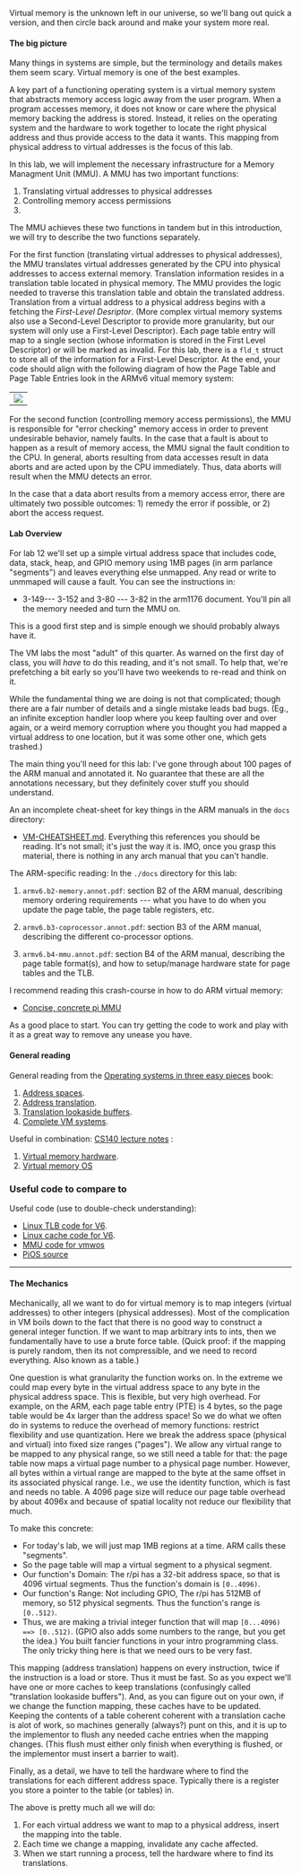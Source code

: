 Virtual memory is the unknown left in our universe, so we'll bang
out quick a version, and then circle back around and make your system
more real.

#### The big picture

Many things in systems are simple, but the terminology and details makes
them seem scary.  Virtual memory is one of the best examples.  

A key part of a functioning operating system is a virtual memory system that
abstracts memory access logic away from the user program. When a program 
accesses memory, it does not know or care where the physical memory backing
the address is stored. Instead, it relies on the operating system and the 
hardware to work together to locate the right physical address and thus 
provide access to the data it wants. This mapping from physical address to 
virtual addresses is the focus of this lab.

In this lab, we will implement the necessary infrastructure for a Memory 
Managment Unit (MMU). A MMU has two important functions:

1. Translating virtual addresses to physical addresses
2. Controlling memory access permissions
3. 
The MMU achieves these two functions in tandem but in this introduction, 
we will try to describe the two functions separately.

For the first function (translating virtual addresses to physical addresses), 
the MMU translates virtual addresses generated by the CPU into physical 
addresses to access external memory. Translation information resides in a 
translation table located in physical memory. The MMU provides the logic 
needed to traverse this translation table and obtain the translated
address. Translation from a virtual address to a physical address begins 
with a fetching the _First-Level Desriptor_. (More complex virtual memory 
systems also use a Second-Level Descriptor to provide more granularity, but
our system will only use a First-Level Descriptor). Each page table entry 
will map to a single section (whose information is stored in the First 
Level Descriptor) or will be marked as invalid. For this lab, there is a 
`fld_t` struct to store all of the information for a First-Level Descriptor.
At the end, your code should align with the following diagram of how the 
Page Table and Page Table Entries look in the ARMv6 vitual memory system:

<table><tr><td>
  <img src="images/page-table-entry-diagram-no-values.png"/>
</td></tr></table>

For the second function (controlling memory access permissions), the MMU 
is responsible for "error checking" memory access in order to prevent 
undesirable behavior, namely faults. In the case that a fault is about to 
happen as a result of memory access, the MMU signal the fault condition 
to the CPU. In general, aborts resulting from data accesses result in data 
aborts and are acted upon by the CPU immediately. Thus, data aborts will 
result when the MMU detects an error. 

In the case that a data abort results from a memory access error, there are 
ultimately two possible outcomes: 1) remedy the error if possible, or 2) 
abort the access request. 


#### Lab Overview

For lab 12 we'll set up a simple virtual address space that includes
code, data, stack, heap, and GPIO memory using 1MB pages (in arm parlance
"segments") and leaves everything else unmapped.  Any read or write to
unmmaped will cause a fault.  You can see the instructions in:

  - 3-149--- 3-152 and 3-80 --- 3-82 in the arm1176 document.
    You'll pin all the memory needed and turn the MMU on.

This is a good first step and is simple enough we should probably always
have it.  


The VM labs the most "adult" of this quarter.  As warned on the first
day of class, you will *have* to do this reading, and it's not small.
To help that, we're prefetching a bit early so you'll have two weekends
to re-read and think on it.

While the fundamental thing we are doing is not that complicated; though
there are a fair number of details and a single mistake leads bad bugs.
(Eg., an infinite exception handler loop where you keep faulting over
and over again, or a weird memory corruption where you thought you had
mapped a virtual address to one location, but it was some other one,
which gets trashed.)

The main thing you'll need for this lab: I've gone through about 100
pages of the ARM manual and annotated it.  No guarantee that these
are all the annotations necessary, but they definitely cover stuff you
should understand.  

An an incomplete cheat-sheet for key things in the ARM manuals in the
`docs` directory:

  - [VM-CHEATSHEET.md](./VM-CHEATSHEET.md).  Everything
    this references you should be reading.  It's not small; it's just
    the way it is.  IMO, once you grasp this material, there is nothing
    in any arch manual that you can't handle.

The ARM-specific reading: In the `./docs` directory for this lab:
   1. `armv6.b2-memory.annot.pdf`: section B2 of the ARM manual,
      describing memory ordering requirements --- what you have to do
      when you update the page table, the page table registers, etc.

   2. `armv6.b3-coprocessor.annot.pdf`: section B3 of the ARM manual,
      describing the different co-processor options.

   3. `armv6.b4-mmu.annot.pdf`: section B4 of the ARM manual, describing
      the page table format(s), and how to setup/manage hardware state
      for page tables and the TLB.

I recommend reading this crash-course in how to do ARM virtual memory:
 * [Concise, concrete pi MMU](https://github.com/naums/raspberrypi/blob/master/mmu/README.md)

As a good place to start.  You can try getting the code to work and play
with it as a great way to remove any unease you have.


#### General reading

General reading from the 
[Operating systems in three easy pieces](http://pages.cs.wisc.edu/~remzi/OSTEP/)
book:
  1. [Address spaces](http://pages.cs.wisc.edu/~remzi/OSTEP/vm-intro.pdf).
  2. [Address translation](http://pages.cs.wisc.edu/~remzi/OSTEP/vm-mechanism.pdf).
  3. [Translation lookaside buffers](http://pages.cs.wisc.edu/~remzi/OSTEP/vm-tlbs.pdf).
  4. [Complete VM systems](http://pages.cs.wisc.edu/~remzi/OSTEP/vm-complete.pdf).


Useful in combination: [CS140 lecture notes](http://www.scs.stanford.edu/19wi-cs140/notes/) :

  1. [Virtual memory hardware](http://www.scs.stanford.edu/19wi-cs140/notes/vm_hardware-print.pdf).
  2. [Virtual memory OS](http://www.scs.stanford.edu/19wi-cs140/notes/vm_os-print.pdf)


### Useful code to compare to

Useful code (use to double-check understanding):
 - [Linux TLB code for V6](https://elixir.bootlin.com/linux/latest/source/arch/arm/mm/tlb-v6.S).
 - [Linux cache code for V6](https://elixir.bootlin.com/linux/latest/source/arch/arm/mm/cache-v6.S).
 - [MMU code for vmwos](https://github.com/deater/vmwos/blob/master/kernel/memory/arm1176-mmu.c)
 - [PiOS source](https://www.stefannaumann.de/git/snaums/PiOS/src/branch/master/source)

------------------------------------------------------------------------
#### The Mechanics

Mechanically, all we want to do for virtual memory is to map integers
(virtual addresses) to other integers (physical addresses). Most of the
complication in VM boils down to the fact that there is no good way
to construct a general integer function.  If we want to map arbitrary
ints to ints, then we fundamentally have to use a brute force table.
(Quick proof: if the mapping is purely random, then its not compressible,
and we need to record everything.  Also known as a table.)

One question is what granularity the function works on.  In the extreme
we could map every byte in the virtual address space to any byte in
the physical address space.  This is flexible, but very high overhead.
For example, on the ARM, each page table entry (PTE) is 4 bytes, so
the page table would be 4x larger than the address space!  So we do
what we often do in systems to reduce the overhead of memory functions:
restrict flexibility and use quantization.  Here we break the address
space (physical and virtual) into fixed size ranges ("pages").  We allow
any virtual range to be mapped to any physical range, so we still need
a table for that: the page table now maps a virtual page number to a
physical page number.  However, all bytes within a virtual range are
mapped to the byte at the same offset in its associated physical range.
I.e., we use the identity function, which is fast and needs no table.
A 4096 page size will reduce our page table overhead by about 4096x and
because of spatial locality not reduce our flexibility that much.

To make this concrete:  
 - For today's lab, we will just map 1MB regions at a time.  ARM calls
 these "segments".
 - So the page table will map a virtual segment to a physical segment.
 - Our function's Domain: The r/pi has a 32-bit address space, so that
 is 4096 virtual segments.  Thus the function's domain is `[0..4096)`.
 - Our function's Range: Not including GPIO, The r/pi has 512MB of memory,
 so 512 physical segments.  Thus the function's range is `[0..512)`.
 - Thus, we are making a trivial integer function that will map
 `[0...4096) ==> [0..512)`.  (GPIO also adds some numbers to the
 range, but you get the idea.)  You built fancier functions in your
 intro programming class.  The only tricky thing here is that we need
 ours to be very fast.

This mapping (address translation) happens on every instruction, twice
if the instruction is a load or store.  Thus it must be fast.  So as you
expect we'll have one or more caches to keep translations (confusingly
called "translation lookaside buffers").  And, as you can figure out on
your own, if we change the function mapping, these caches have to be updated.
Keeping the contents of a table coherent coherent with a translation cache
is alot of work, so machines generally (always?) punt on this, and it is
up to the implementor to flush any needed cache entries when the mapping
changes. (This flush must either only finish when everything is flushed,
or the implementor must insert a barrier to wait).  

Finally, as a detail, we have to tell the hardware where to find the
translations for each different address space.  Typically there is a
register you store a pointer to the table (or tables) in.

The above is pretty much all we will do:
  1. For each virtual address we want to map to a physical address, insert
  the mapping into the table.
  2. Each time we change a mapping, invalidate any cache affected.
  3. When we start running a process, tell the hardware where to 
  find its translations.
